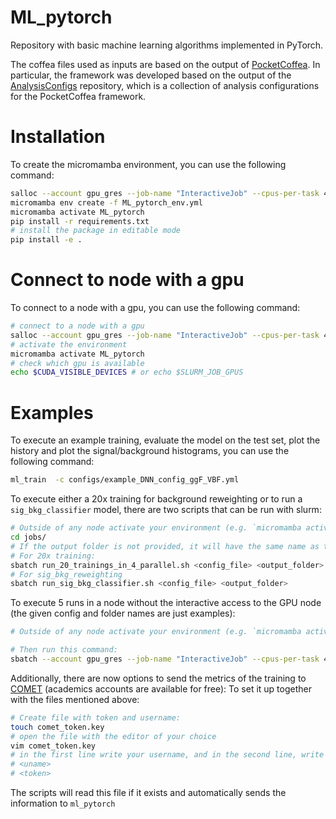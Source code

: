 # ML_pytorch

Repository with basic machine learning algorithms implemented in PyTorch. 

The coffea files used as inputs are based on the output of [PocketCoffea](https://github.com/PocketCoffea/PocketCoffea/tree/main). In particular, the framework was developed based on the output of the 
[AnalysisConfigs](https://github.com/matteomalucchi/AnalysisConfigs) repository, which is a collection of analysis configurations for the PocketCoffea framework.


# Installation
To create the micromamba environment, you can use the following command:
```bash
salloc --account gpu_gres --job-name "InteractiveJob" --cpus-per-task 4 --mem-per-cpu 3000 --time 01:00:00  -p gpu --gres=gpu:1
micromamba env create -f ML_pytorch_env.yml
micromamba activate ML_pytorch
pip install -r requirements.txt
# install the package in editable mode
pip install -e .
```

# Connect to node with a gpu
To connect to a node with a gpu, you can use the following command:
```bash
# connect to a node with a gpu
salloc --account gpu_gres --job-name "InteractiveJob" --cpus-per-task 4 --mem-per-cpu 3000 --time 01:00:00  -p gpu --gres=gpu:1
# activate the environment
micromamba activate ML_pytorch
# check which gpu is available
echo $CUDA_VISIBLE_DEVICES # or echo $SLURM_JOB_GPUS
```

# Examples
To execute an example training, evaluate the model on the test set, plot the history and plot the signal/background histograms, you can use the following command:

```bash
ml_train  -c configs/example_DNN_config_ggF_VBF.yml
```

To execute either a 20x training for background reweighting or to run a `sig_bkg_classifier` model, there are two scripts that can be run with slurm:
```bash
# Outside of any node activate your environment (e.g. `micromamba activate ML_pytorch`)
cd jobs/
# If the output folder is not provided, it will have the same name as the config file without the extension
# For 20x training:
sbatch run_20_trainings_in_4_parallel.sh <config_file> <output_folder>
# For sig_bkg_reweighting
sbatch run_sig_bkg_classifier.sh <config_file> <output_folder>
```


To execute 5 runs in a node without the interactive access to the GPU node (the given config and folder names are just examples):
```bash
# Outside of any node activate your environment (e.g. `micromamba activate ML_pytorch`)

# Then run this command:
sbatch --account gpu_gres --job-name "InteractiveJob" --cpus-per-task 4 --mem-per-cpu 5000 --time 12:00:00  -p gpu --gres=gpu:1 --wrap=". ./run_batch_of_5.sh /work/tharte/datasets/ML_pytorch/configs/bkg_reweighting/DNN_AN_1e-3_e20drop75_minDelta1em5_SPANet_postEE.yml out/bkg_reweighting/SPANET_ptFlat_20_runs_postEE 0"
```

Additionally, there are now options to send the metrics of the training to [COMET](https://www.comet.com/site) (academics accounts are available for free):
To set it up together with the files mentioned above:
```bash
# Create file with token and username:
touch comet_token.key
# open the file with the editor of your choice
vim comet_token.key
# in the first line write your username, and in the second line, write your token (to be retrieved on the website):
# <uname>
# <token>
```
The scripts will read this file if it exists and automatically sends the information to `ml_pytorch`


